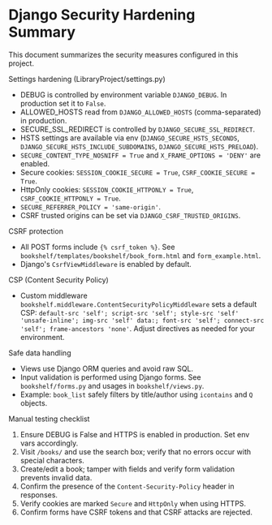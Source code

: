 Django Security Hardening Summary
================================

This document summarizes the security measures configured in this project.

Settings hardening (LibraryProject/settings.py)
- DEBUG is controlled by environment variable `DJANGO_DEBUG`. In production set it to `False`.
- ALLOWED_HOSTS read from `DJANGO_ALLOWED_HOSTS` (comma-separated) in production.
- SECURE_SSL_REDIRECT is controlled by `DJANGO_SECURE_SSL_REDIRECT`.
- HSTS settings are available via env (`DJANGO_SECURE_HSTS_SECONDS`, `DJANGO_SECURE_HSTS_INCLUDE_SUBDOMAINS`, `DJANGO_SECURE_HSTS_PRELOAD`).
- `SECURE_CONTENT_TYPE_NOSNIFF = True` and `X_FRAME_OPTIONS = 'DENY'` are enabled.
- Secure cookies: `SESSION_COOKIE_SECURE = True`, `CSRF_COOKIE_SECURE = True`.
- HttpOnly cookies: `SESSION_COOKIE_HTTPONLY = True`, `CSRF_COOKIE_HTTPONLY = True`.
- `SECURE_REFERRER_POLICY = 'same-origin'`.
- CSRF trusted origins can be set via `DJANGO_CSRF_TRUSTED_ORIGINS`.

CSRF protection
- All POST forms include `{% csrf_token %}`. See `bookshelf/templates/bookshelf/book_form.html` and `form_example.html`.
- Django's `CsrfViewMiddleware` is enabled by default.

CSP (Content Security Policy)
- Custom middleware `bookshelf.middleware.ContentSecurityPolicyMiddleware` sets a default CSP:
  `default-src 'self'; script-src 'self'; style-src 'self' 'unsafe-inline'; img-src 'self' data:; font-src 'self'; connect-src 'self'; frame-ancestors 'none'`.
  Adjust directives as needed for your environment.

Safe data handling
- Views use Django ORM queries and avoid raw SQL.
- Input validation is performed using Django forms. See `bookshelf/forms.py` and usages in `bookshelf/views.py`.
- Example: `book_list` safely filters by title/author using `icontains` and `Q` objects.

Manual testing checklist
1. Ensure DEBUG is False and HTTPS is enabled in production. Set env vars accordingly.
2. Visit `/books/` and use the search box; verify that no errors occur with special characters.
3. Create/edit a book; tamper with fields and verify form validation prevents invalid data.
4. Confirm the presence of the `Content-Security-Policy` header in responses.
5. Verify cookies are marked `Secure` and `HttpOnly` when using HTTPS.
6. Confirm forms have CSRF tokens and that CSRF attacks are rejected.
